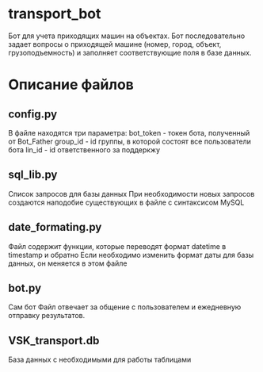 # transport_bot
Бот для учета приходящих машин на объектах. 
Бот последовательно задает вопросы о приходящей машине (номер, город, объект, грузоподъемность) и заполняет соответствующие поля в базе данных. 

# Описание файлов

## сonfig.py
В файле находятся три параметра:
bot_token - токен бота, полученный от Bot_Father
group_id - id группы, в которой состоят все пользователи бота
lin_id - id ответственного за поддеркжу

## sql_lib.py
Список запросов для базы данных
При необходимости новых запросов создаются наподобие существующих в файле с синтаксисом MySQL

## date_formating.py
Файл содержит функции, которые переводят формат datetime в timestamp и обратно
Если необходимо изменить формат даты для базы данных, он меняется в этом файле

## bot.py 
Сам бот
Файл отвечает за общение с пользователем и ежедневную отправку результатов.

## VSK_transport.db 
База данных с необходимыми для работы таблицами

